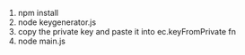 1. npm install
2. node keygenerator.js
3. copy the private key and paste it into ec.keyFromPrivate fn
4. node main.js